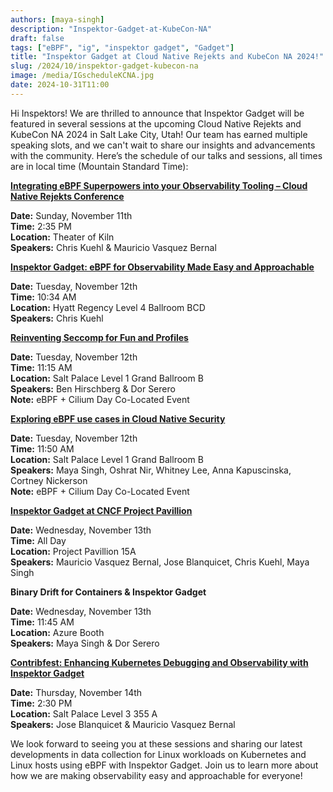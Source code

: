 ```yaml
---
authors: [maya-singh]
description: "Inspektor-Gadget-at-KubeCon-NA"
draft: false
tags: ["eBPF", "ig", "inspektor gadget", "Gadget"]
title: "Inspektor Gadget at Cloud Native Rejekts and KubeCon NA 2024!"
slug: /2024/10/inspektor-gadget-kubecon-na
image: /media/IGscheduleKCNA.jpg
date: 2024-10-31T11:00
---
```


Hi Inspektors! We are thrilled to announce that Inspektor Gadget will be featured in several sessions at the upcoming Cloud Native Rejekts and KubeCon NA 2024 in Salt Lake City, Utah! Our team has earned multiple speaking slots, and we can't wait to share our insights and advancements with the community. Here’s the schedule of our talks and sessions, all times are in local time (Mountain Standard Time):

<!--truncate-->

[**Integrating eBPF Superpowers into your Observability Tooling – Cloud Native Rejekts Conference**](https://cfp.cloud-native.rejekts.io/cloud-native-rejekts-na-salt-lake-city-2024/talk/QSADK3/)

**Date:** Sunday, November 11th  
**Time:** 2:35 PM  
**Location:** Theater of Kiln  
**Speakers:** Chris Kuehl & Mauricio Vasquez Bernal

[**Inspektor Gadget: eBPF for Observability Made Easy and Approachable**](https://kccncna2024.sched.com/event/1iW8h/inspektor-gadget-ebpf-for-observability-made-easy-and-approachable-project-lightning-talk?iframe=no)

**Date:** Tuesday, November 12th  
**Time:** 10:34 AM  
**Location:** Hyatt Regency Level 4 Ballroom BCD  
**Speakers:** Chris Kuehl

[**Reinventing Seccomp for Fun and Profiles**](https://colocatedeventsna2024.sched.com/event/1izqj/reinventing-seccomp-for-fun-and-profiles-ben-hirschberg-armo-dor-serero-microsoft)

**Date:** Tuesday, November 12th  
**Time:** 11:15 AM  
**Location:** Salt Palace Level 1 Grand Ballroom B  
**Speakers:** Ben Hirschberg & Dor Serero  
**Note:** eBPF + Cilium Day Co-Located Event

[**Exploring eBPF use cases in Cloud Native Security**](https://colocatedeventsna2024.sched.com/event/1izr8/panel-exploring-ebpf-use-cases-in-cloud-native-security-oshrat-nir-armo-anna-kapuscinska-isovalent-now-part-of-cisco-whitney-lee-cncf-ambassador-maya-singh-microsoft-cortney-nickerson-kubeshop)

**Date:** Tuesday, November 12th  
**Time:** 11:50 AM  
**Location:** Salt Palace Level 1 Grand Ballroom B  
**Speakers:** Maya Singh, Oshrat Nir, Whitney Lee, Anna Kapuscinska, Cortney Nickerson  
**Note:** eBPF + Cilium Day Co-Located Event

[**Inspektor Gadget at CNCF Project Pavillion**](https://events.linuxfoundation.org/kubecon-cloudnativecon-north-america/program/project-engagement/#project-pavilion)

**Date:** Wednesday, November 13th  
**Time:** All Day  
**Location:** Project Pavillion 15A  
**Speakers:** Mauricio Vasquez Bernal, Jose Blanquicet, Chris Kuehl, Maya Singh

**Binary Drift for Containers & Inspektor Gadget**

**Date:** Wednesday, November 13th  
**Time:** 11:45 AM  
**Location:** Azure Booth  
**Speakers:** Maya Singh & Dor Serero

[**Contribfest: Enhancing Kubernetes Debugging and Observability with Inspektor Gadget**](https://kccncna2024.sched.com/event/1howr/contribfest-enhancing-kubernetes-debugging-and-observability-with-inspektor-gadget?iframe=no)

**Date:** Thursday, November 14th  
**Time:** 2:30 PM  
**Location:** Salt Palace Level 3 355 A  
**Speakers:** Jose Blanquicet & Mauricio Vasquez Bernal

We look forward to seeing you at these sessions and sharing our latest developments in data collection for Linux workloads on Kubernetes and Linux hosts using eBPF with Inspektor Gadget. Join us to learn more about how we are making observability easy and approachable for everyone!